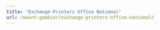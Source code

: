 ```yaml
---
title: "Exchange Printers Office National"
url: /mount-gambier/exchange-printers-office-national/
---
```

